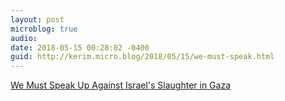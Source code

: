 ```yaml
---
layout: post
microblog: true
audio: 
date: 2018-05-15 00:28:02 -0400
guid: http://kerim.micro.blog/2018/05/15/we-must-speak.html
---
```

[We Must Speak Up Against Israel's Slaughter in Gaza](https://www.vice.com/en_uk/article/7xm9p4/we-must-speak-up-against-israels-slaughter-in-gaza)
